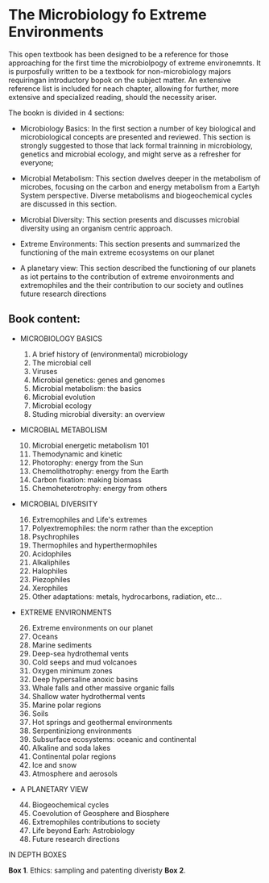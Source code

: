 # The Microbiology fo Extreme Environments

This open textbook has been designed to be a reference for those approaching for the first time the microbiolpogy of extreme environemnts. It is purposfully written to be a textbook for non-microbiology majors requiringan introductory bopok on the subject matter. An extensive reference list is included for neach chapter, allowing for further, more extensive and specialized reading, should the necessity ariser.

The bookn is divided in 4 sections: 

- Microbiology Basics: In the first section a number of key biological and microbiological concepts are presented and reviewed. This section is strongly suggested to those that lack formal trainning in microbiology, genetics and microbial ecology, and might serve as a refresher for everyone;

- Microbial Metabolism: This section dwelves deeper in the metabolism of microbes, focusing on the carbon and energy metabolism from a Eartyh System perspective. Diverse metabolisms and biogeochemical cycles are discussed in this section.

- Microbial Diversity: This section presents and discusses microbial diversity using an organism centric approach.

- Extreme Environments: This section presents and summarized the functioning of the main extreme ecosystems on our planet

- A planetary view: This section described the functioning of our planets as iot pertains to the contribution of extreme envoironments and extremophiles and the their contribution to our society and outlines future research directions


## Book content:

- MICROBIOLOGY BASICS

    1. A brief history of (environmental) microbiology
    2. The microbial cell
    3. Viruses
    4. Microbial genetics: genes and genomes
    5. Microbial metabolism: the basics
    6. Microbial evolution
    7. Microbial ecology
    8. Studing microbial diversity: an overview

- MICROBIAL METABOLISM

    10. Microbial energetic metabolism 101
    11. Themodynamic and kinetic
    12. Photorophy: energy from the Sun
    13. Chemolithotrophy: energy from the Earth
    14. Carbon fixation: making biomass
    15. Chemoheterotrophy: energy from others

- MICROBIAL DIVERSITY

    16. Extremophiles and Life's extremes
    17. Polyextremophiles: the norm rather than the exception
    18. Psychrophiles
    19. Thermophiles and hyperthermophiles
    20. Acidophiles
    21. Alkaliphiles
    22. Halophiles
    23. Piezophiles
    24. Xerophiles
    25. Other adaptations: metals, hydrocarbons, radiation, etc...

- EXTREME ENVIRONMENTS

    26. Extreme environments on our planet
    27. Oceans
    28. Marine sediments
    29. Deep-sea hydrothemal vents
    30. Cold seeps and mud volcanoes
    31. Oxygen minimum zones
    32. Deep hypersaline anoxic basins
    33. Whale falls and other massive organic falls
    34. Shallow water hydrothermal vents
    35. Marine polar regions
    36. Soils
    37. Hot springs and geothermal environments
    38. Serpentiniziong environments
    39. Subsurface ecosystems: oceanic and continental
    40. Alkaline and soda lakes
    41. Continental polar regions
    42. Ice and snow
    43. Atmosphere and aerosols

- A PLANETARY VIEW

    44. Biogeochemical cycles
    45. Coevolution of Geosphere and Biosphere
    46. Extremophiles contributions to society
    47. Life beyond Earh: Astrobiology
    48. Future research directions

IN DEPTH BOXES

**Box 1**. Ethics: sampling and patenting diveristy
**Box 2**. 